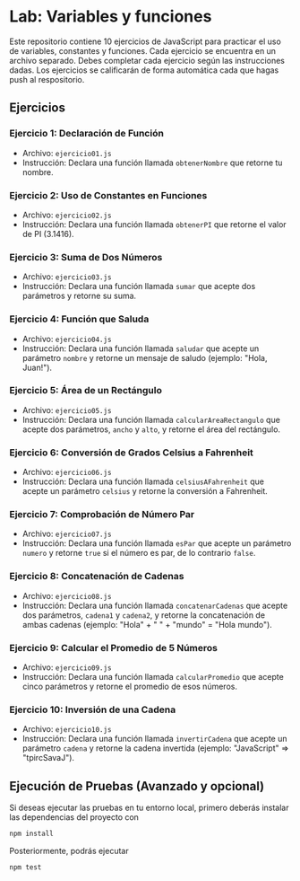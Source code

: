 # Lab: Variables y funciones

Este repositorio contiene 10 ejercicios de JavaScript para practicar el uso de variables, constantes y funciones. Cada ejercicio se encuentra en un archivo separado. Debes completar cada ejercicio según las instrucciones dadas. Los ejercicios se calificarán de forma automática cada que hagas push al respositorio.

## Ejercicios

### Ejercicio 1: Declaración de Función

- Archivo: `ejercicio01.js`
- Instrucción: Declara una función llamada `obtenerNombre` que retorne tu nombre.

### Ejercicio 2: Uso de Constantes en Funciones

- Archivo: `ejercicio02.js`
- Instrucción: Declara una función llamada `obtenerPI` que retorne el valor de PI (3.1416).

### Ejercicio 3: Suma de Dos Números

- Archivo: `ejercicio03.js`
- Instrucción: Declara una función llamada `sumar` que acepte dos parámetros y retorne su suma.

### Ejercicio 4: Función que Saluda

- Archivo: `ejercicio04.js`
- Instrucción: Declara una función llamada `saludar` que acepte un parámetro `nombre` y retorne un mensaje de saludo (ejemplo: "Hola, Juan!").

### Ejercicio 5: Área de un Rectángulo

- Archivo: `ejercicio05.js`
- Instrucción: Declara una función llamada `calcularAreaRectangulo` que acepte dos parámetros, `ancho` y `alto`, y retorne el área del rectángulo.

### Ejercicio 6: Conversión de Grados Celsius a Fahrenheit

- Archivo: `ejercicio06.js`
- Instrucción: Declara una función llamada `celsiusAFahrenheit` que acepte un parámetro `celsius` y retorne la conversión a Fahrenheit.

### Ejercicio 7: Comprobación de Número Par

- Archivo: `ejercicio07.js`
- Instrucción: Declara una función llamada `esPar` que acepte un parámetro `numero` y retorne `true` si el número es par, de lo contrario `false`.

### Ejercicio 8: Concatenación de Cadenas

- Archivo: `ejercicio08.js`
- Instrucción: Declara una función llamada `concatenarCadenas` que acepte dos parámetros, `cadena1` y `cadena2`, y retorne la concatenación de ambas cadenas (ejemplo: "Hola" + " " + "mundo" = "Hola mundo").

### Ejercicio 9: Calcular el Promedio de 5 Números

- Archivo: `ejercicio09.js`
- Instrucción: Declara una función llamada `calcularPromedio` que acepte cinco parámetros y retorne el promedio de esos números.

### Ejercicio 10: Inversión de una Cadena

- Archivo: `ejercicio10.js`
- Instrucción: Declara una función llamada `invertirCadena` que acepte un parámetro `cadena` y retorne la cadena invertida (ejemplo: "JavaScript" => "tpircSavaJ").

## Ejecución de Pruebas (Avanzado y opcional)

Si deseas ejecutar las pruebas en tu entorno local, primero deberás instalar las dependencias del proyecto con 
```bash
npm install
```

Posteriormente, podrás ejecutar
```bash
npm test
```

